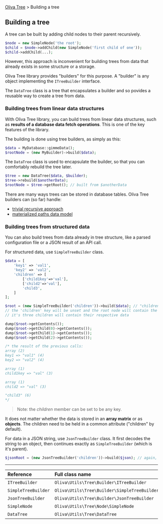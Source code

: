 [Oliva Tree](docs.md) > Building a tree

## Building a tree

A tree can be built by adding child nodes to their parent recursively.

```php
$node = new SimpleNode('the root');
$child = $node->addChild(new SimpleNode('first child of one'));
$child->addChild(...);
```
However, this approach is inconvenient for building trees from data that already exists in some structure or a storage.

Oliva Tree library provides "builders" for this purpose. A "builder" is any object implementing the `ITreeBuilder` interface.

The `DataTree` class is a tree that encapsulates a builder and so povides a reusable way to create a tree from data.



### Building trees from linear data structures
With Oliva Tree library, you can build trees from linear data structures, such as **results of a database data fetch operations**.
This is one of the key features of the library.

The building is done using tree builders, as simply as this:
```php
$data = MyDatabase::gimmeData();
$rootNode = (new MyBuilder)->build($data);
```

The `DataTree` class is used to encapsulate the builder, so that you can comfortably rebuild the tree later.
```php
$tree = new DataTree($data, $builder);
$tree->rebuild($anotherData);
$rootNode = $tree->getRoot(); // built from $anotherData
```


There are many ways trees can be stored in database tables. Oliva Tree builders can (so far) handle:
* [trivial recursive approach](recursive.md)
* [materialized paths data model](materialized.md)





### Building trees from structured data

You can also build trees from data already in tree structure, like a parsed configuration file or a JSON result of an API call.

For structured data, use `SimpleTreeBuilder` class.
```php
$data = [
	'key1' => 'val1',
	'key2' => 'val2',
	'children' => [
		['child1key'=>'val'],
		['child2'=>'val'],
		'child3',
	]
];

$root = (new SimpleTreeBuilder('children'))->build($data); // "children" is the default value for the constructor
// the 'children' key will be unset and the root node will contain the remaining content of the input,
// it's three children will contain their respective data

dump($root->getContents());
dump($root->getChild(0)->getContents());
dump($root->getChild(1)->getContents());
dump($root->getChild(2)->getContents());

/* the result of the previous calls:
array (2)
key1 => "val1" (4)
key2 => "val2" (4)

array (1)
child1key => "val" (3)

array (1)
child2 => "val" (3)

"child3" (6)
*/
```
> Note: the *children* member can be set to be any key.

It does not matter whether the data is stored in an **array matrix** or as **objects**.
The children need to be held in a common attribute ("children" by default).

For data in a JSON string, use `JsonTreeBuilder` class. It first decodes the string to an object,
then continues exactly as `SimpleTreeBuilder` (which is it's parent).
```php
$jsonRoot = (new JsonTreeBuilder('children'))->build($json); // again, you can specify your "children" key
```



----
|Reference|Full class name|File|Docs|
|:---|:---|:---|:---|
|`ITreeBuilder` | `Oliva\Utils\Tree\Builder\ITreeBuilder` | [src/Builder/ITreeBuilder.php](../src/Builder/ITreeBuilder.php) ||
|`SimpleTreeBuilder` | `Oliva\Utils\Tree\Builder\SimpleTreeBuilder` | [src/Builder/SimpleTreeBuilder.php](../src/Builder/SimpleTreeBuilder.php) ||
|`JsonTreeBuilder` | `Oliva\Utils\Tree\Builder\JsonTreeBuilder` | [src/Builder/JsonTreeBuilder.php](../src/Builder/JsonTreeBuilder.php) ||
|`SimpleNode` | `Oliva\Utils\Tree\Node\SimpleNode` | [src/Node/SimpleNode.php](../src/Node/SimpleNode.php) |[Nodes](nodes.md)|
|`DataTree` | `Oliva\Utils\Tree\DataTree` | [src/DataTree.php](../src/DataTree.php) |[Trees](trees.md)|

